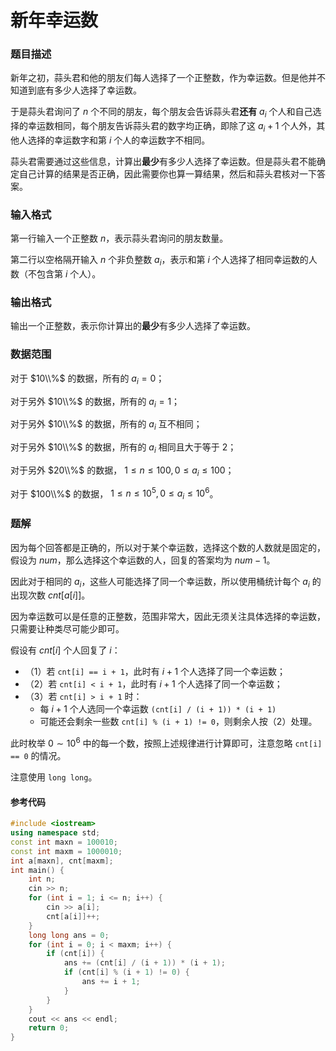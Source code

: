 # 新年幸运数

### 题目描述
新年之初，蒜头君和他的朋友们每人选择了一个正整数，作为幸运数。但是他并不知道到底有多少人选择了幸运数。

于是蒜头君询问了 $n$ 个不同的朋友，每个朋友会告诉蒜头君**还有** $a_i$ 个人和自己选择的幸运数相同，每个朋友告诉蒜头君的数字均正确，即除了这 $a_i + 1$ 个人外，其他人选择的幸运数字和第 $i$ 个人的幸运数字不相同。

蒜头君需要通过这些信息，计算出**最少**有多少人选择了幸运数。但是蒜头君不能确定自己计算的结果是否正确，因此需要你也算一算结果，然后和蒜头君核对一下答案。

### 输入格式

第一行输入一个正整数 $n$，表示蒜头君询问的朋友数量。

第二行以空格隔开输入 $n$ 个非负整数 $a_i$，表示和第 $i$ 个人选择了相同幸运数的人数（不包含第 $i$ 个人）。

### 输出格式

输出一个正整数，表示你计算出的**最少**有多少人选择了幸运数。

### 数据范围

对于 $10\\%$ 的数据，所有的 $a_i = 0$；

对于另外 $10\\%$ 的数据，所有的 $a_i = 1$；

对于另外 $10\\%$ 的数据，所有的 $a_i$ 互不相同；

对于另外 $10\\%$ 的数据，所有的 $a_i$ 相同且大于等于 $2$；

对于另外 $20\\%$ 的数据， $1\leq n \leq 100, 0\leq a_i \leq 100$；

对于 $100\\%$ 的数据， $1\leq n \leq 10^5,0\leq a_i \leq 10^6$。

<div style="page-break-after: always"></div>

### 题解

因为每个回答都是正确的，所以对于某个幸运数，选择这个数的人数就是固定的，假设为 $num$，那么选择这个幸运数的人，回复的答案均为 $num - 1$。

因此对于相同的 $a_i$，这些人可能选择了同一个幸运数，所以使用桶统计每个 $a_i$ 的出现次数 $cnt[a[i]]$。

因为幸运数可以是任意的正整数，范围非常大，因此无须关注具体选择的幸运数，只需要让种类尽可能少即可。

假设有 $cnt[i]$ 个人回复了 $i$：

*   （1）若 `cnt[i] == i + 1`，此时有 $i + 1$ 个人选择了同一个幸运数；
*   （2）若 `cnt[i] < i + 1`，此时有 $i + 1$ 个人选择了同一个幸运数；
*   （3）若 `cnt[i] > i + 1` 时：
    *   每 $i + 1$ 个人选同一个幸运数 `(cnt[i] / (i + 1)) * (i + 1)`
    *   可能还会剩余一些数 `cnt[i] % (i + 1) != 0`，则剩余人按（2）处理。

此时枚举 $0 \sim 10^6$ 中的每一个数，按照上述规律进行计算即可，注意忽略 `cnt[i] == 0` 的情况。

注意使用 `long long`。

#### 参考代码

```c++
#include <iostream>
using namespace std;
const int maxn = 100010;
const int maxm = 1000010;
int a[maxn], cnt[maxm];
int main() {
    int n;
    cin >> n;
    for (int i = 1; i <= n; i++) {
        cin >> a[i];
        cnt[a[i]]++;
    }
    long long ans = 0;
    for (int i = 0; i < maxm; i++) {
        if (cnt[i]) {
            ans += (cnt[i] / (i + 1)) * (i + 1);
            if (cnt[i] % (i + 1) != 0) {
                ans += i + 1;
            }
        }
    }
    cout << ans << endl;
    return 0;
}
```

<div style="page-break-after: always"></div>
